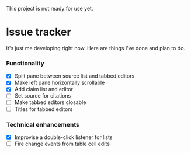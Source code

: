 This project is not ready for use yet.

# Issue tracker
It's just me developing right now. Here are things I've done and plan to do.

### Functionality
- [x] Split pane between source list and tabbed editors
- [x] Make left pane horizontally scrollable
- [x] Add claim list and editor
- [ ] Set source for citations
- [ ] Make tabbed editors closable
- [ ] Titles for tabbed editors

### Technical enhancements
- [x] Improvise a double-click listener for lists
- [ ] Fire change events from table cell edits